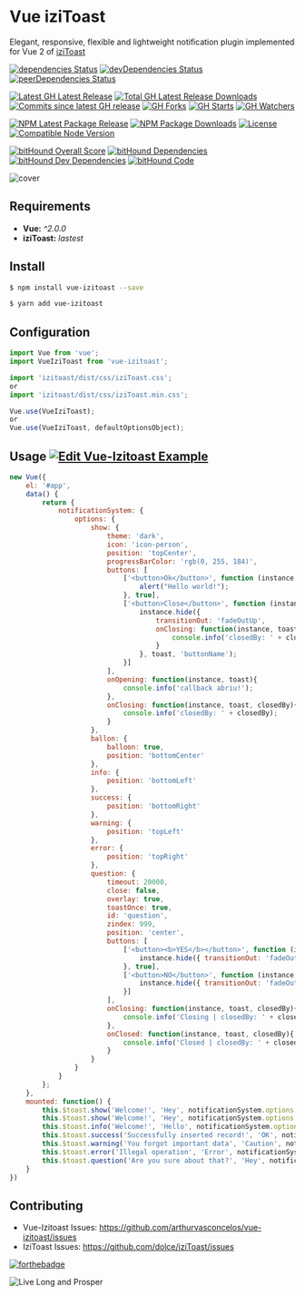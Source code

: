 # Vue iziToast

Elegant, responsive, flexible and lightweight notification plugin implemented for Vue 2 of [iziToast](https://github.com/dolce/iziToast)

[![dependencies Status](https://david-dm.org/arthurvasconcelos/vue-izitoast/status.svg?style=flat-square)](https://david-dm.org/arthurvasconcelos/vue-izitoast) 
[![devDependencies Status](https://david-dm.org/arthurvasconcelos/vue-izitoast/dev-status.svg?style=flat-square)](https://david-dm.org/arthurvasconcelos/vue-izitoast?type=dev) 
[![peerDependencies Status](https://david-dm.org/arthurvasconcelos/vue-izitoast/peer-status.svg?style=flat-square)](https://david-dm.org/arthurvasconcelos/vue-izitoast?type=peer)

[![Latest GH Latest Release](https://img.shields.io/github/release/arthurvasconcelos/vue-izitoast.svg?style=flat-square)](https://github.com/arthurvasconcelos/vue-izitoast/releases/latest)
[![Total GH Latest Release Downloads](https://img.shields.io/github/downloads/arthurvasconcelos/vue-izitoast/latest/total.svg?style=flat-square)](https://github.com/arthurvasconcelos/vue-izitoast/releases/latest)
[![Commits since latest GH release](https://img.shields.io/github/commits-since/arthurvasconcelos/vue-izitoast/latest.svg?style=flat-square)](https://github.com/arthurvasconcelos/vue-izitoast/commits/master)
[![GH Forks](https://img.shields.io/github/forks/arthurvasconcelos/vue-izitoast.svg?style=flat-square)](https://github.com/arthurvasconcelos/vue-izitoast/network)
[![GH Starts](https://img.shields.io/github/stars/arthurvasconcelos/vue-izitoast.svg?style=flat-square)](https://github.com/arthurvasconcelos/vue-izitoast/stargazers)
[![GH Watchers](https://img.shields.io/github/watchers/arthurvasconcelos/vue-izitoast.svg?style=flat-square)](https://github.com/arthurvasconcelos/vue-izitoast/watchers)

[![NPM Latest Package Release](https://img.shields.io/npm/v/vue-izitoast.svg?style=flat-square)](https://www.npmjs.com/package/vue-izitoast)
[![NPM Package Downloads](https://img.shields.io/npm/dt/vue-izitoast.svg?style=flat-square)](https://www.npmjs.com/package/vue-izitoast)
[![License](https://img.shields.io/github/license/arthurvasconcelos/vue-izitoast.svg?style=flat-square)](https://github.com/arthurvasconcelos/vue-izitoast/blob/master/LICENSE)
[![Compatible Node Version](https://img.shields.io/node/v/vue-izitoast.svg?style=flat-square)](https://github.com/arthurvasconcelos/vue-izitoast/blob/master/package.json#L36)

[![bitHound Overall Score](https://www.bithound.io/github/arthurvasconcelos/vue-izitoast/badges/score.svg)](https://www.bithound.io/github/arthurvasconcelos/vue-izitoast)
[![bitHound Dependencies](https://www.bithound.io/github/arthurvasconcelos/vue-izitoast/badges/dependencies.svg)](https://www.bithound.io/github/arthurvasconcelos/vue-izitoast/master/dependencies/npm)
[![bitHound Dev Dependencies](https://www.bithound.io/github/arthurvasconcelos/vue-izitoast/badges/devDependencies.svg)](https://www.bithound.io/github/arthurvasconcelos/vue-izitoast/master/dependencies/npm)
[![bitHound Code](https://www.bithound.io/github/arthurvasconcelos/vue-izitoast/badges/code.svg)](https://www.bithound.io/github/arthurvasconcelos/vue-izitoast)

![cover](http://i.imgur.com/NKk7Rxm.png)

## Requirements

- **Vue:** _^2.0.0_
- **iziToast:** _lastest_

## Install
```sh
$ npm install vue-izitoast --save

$ yarn add vue-izitoast
```

## Configuration

```javascript
import Vue from 'vue';
import VueIziToast from 'vue-izitoast';

import 'izitoast/dist/css/iziToast.css';
or
import 'izitoast/dist/css/iziToast.min.css';

Vue.use(VueIziToast);
or
Vue.use(VueIziToast, defaultOptionsObject);
```

## Usage [![Edit Vue-Izitoast Example](https://codesandbox.io/static/img/play-codesandbox.svg)](https://codesandbox.io/s/8l1y3mn8rl)

```javascript
new Vue({
    el: '#app',
    data() {
        return {
            notificationSystem: {
                options: {
                    show: {
                        theme: 'dark',
                        icon: 'icon-person',
                        position: 'topCenter',
                        progressBarColor: 'rgb(0, 255, 184)',
                        buttons: [
                            ['<button>Ok</button>', function (instance, toast) {
                                alert("Hello world!");
                            }, true],
                            ['<button>Close</button>', function (instance, toast) {
                                instance.hide({
                                    transitionOut: 'fadeOutUp',
                                    onClosing: function(instance, toast, closedBy){
                                        console.info('closedBy: ' + closedBy);
                                    }
                                }, toast, 'buttonName');
                            }]
                        ],
                        onOpening: function(instance, toast){
                            console.info('callback abriu!');
                        },
                        onClosing: function(instance, toast, closedBy){
                            console.info('closedBy: ' + closedBy);
                        }
                    },
                    ballon: {
                        balloon: true,
                        position: 'bottomCenter'
                    },
                    info: {
                        position: 'bottomLeft'
                    },
                    success: {
                        position: 'bottomRight'
                    },
                    warning: {
                        position: 'topLeft'
                    },
                    error: {
                        position: 'topRight'
                    },
                    question: {
                        timeout: 20000,
                        close: false,
                        overlay: true,
                        toastOnce: true,
                        id: 'question',
                        zindex: 999,
                        position: 'center',
                        buttons: [
                            ['<button><b>YES</b></button>', function (instance, toast) {
                                instance.hide({ transitionOut: 'fadeOut' }, toast, 'button');
                            }, true],
                            ['<button>NO</button>', function (instance, toast) {
                                instance.hide({ transitionOut: 'fadeOut' }, toast, 'button');
                            }]
                        ],
                        onClosing: function(instance, toast, closedBy){
                            console.info('Closing | closedBy: ' + closedBy);
                        },
                        onClosed: function(instance, toast, closedBy){
                            console.info('Closed | closedBy: ' + closedBy);
                        }
                    }
                }
            }
        };
    },
    mounted: function() {
        this.$toast.show('Welcome!', 'Hey', notificationSystem.options.show);
        this.$toast.show('Welcome!', 'Hey', notificationSystem.options.ballon);
        this.$toast.info('Welcome!', 'Hello', notificationSystem.options.info);
        this.$toast.success('Successfully inserted record!', 'OK', notificationSystem.options.success);
        this.$toast.warning('You forgot important data', 'Caution', notificationSystem.options.warning);
        this.$toast.error('Illegal operation', 'Error', notificationSystem.options.error);
        this.$toast.question('Are you sure about that?', 'Hey', notificationSystem.options.question);
    }
})
```

## Contributing
- Vue-Izitoast Issues: https://github.com/arthurvasconcelos/vue-izitoast/issues
- IziToast Issues: https://github.com/dolce/iziToast/issues

[![forthebadge](http://forthebadge.com/images/badges/built-with-love.svg)](http://forthebadge.com)

![Live Long and Prosper](http://i.imgur.com/wtGmSKO.png)